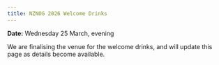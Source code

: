 ```yaml
---
title: NZNOG 2026 Welcome Drinks
---
```


**Date:** Wednesday 25 March, evening

We are finalising the venue for the welcome drinks, and will update this page as details become available.
